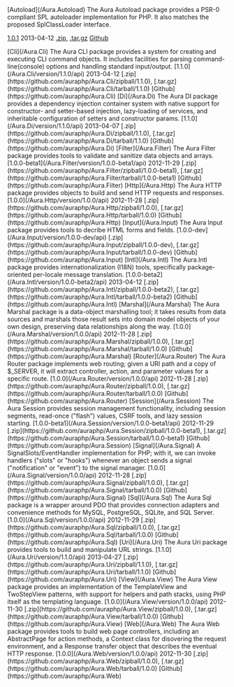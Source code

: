 <tr>
    <td>[Autoload](/Aura.Autoload)</td>
    <td>The Aura Autoload package provides a PSR-0 compliant SPL autoloader
implementation for PHP. It also matches the proposed SplClassLoader interface.

[PSR-0]: https://github.com/php-fig/fig-standards/blob/master/accepted/PSR-0.md
[SplClassLoader]: https://wiki.php.net/rfc/splclassloader</td>
    <td>[1.0.1](/Aura.Autoload/version/1.0.1/api)</td>
    <td>2013-04-12</td>
    <td>
        [.zip](https://github.com/auraphp/Aura.Autoload/zipball/1.0.1),
        [.tar.gz](https://github.com/auraphp/Aura.Autoload/tarball/1.0.1)
    </td>
    <td>[Github](https://github.com/auraphp/Aura.Autoload)</td>
</tr>
<tr>
    <td>[Cli](/Aura.Cli)</td>
    <td>The Aura CLI package provides a system for creating and executing CLI command objects.  It includes facilities for parsing command-line(console) options and handling standard input/output.</td>
    <td>[1.1.0](/Aura.Cli/version/1.1.0/api)</td>
    <td>2013-04-12</td>
    <td>
        [.zip](https://github.com/auraphp/Aura.Cli/zipball/1.1.0),
        [.tar.gz](https://github.com/auraphp/Aura.Cli/tarball/1.1.0)
    </td>
    <td>[Github](https://github.com/auraphp/Aura.Cli)</td>
</tr>
<tr>
    <td>[Di](/Aura.Di)</td>
    <td>The Aura DI package provides a dependency injection container system with native support for constructor- and setter-based injection, lazy-loading of services, and inheritable configuration of setters and constructor params.</td>
    <td>[1.1.0](/Aura.Di/version/1.1.0/api)</td>
    <td>2013-04-07</td>
    <td>
        [.zip](https://github.com/auraphp/Aura.Di/zipball/1.1.0),
        [.tar.gz](https://github.com/auraphp/Aura.Di/tarball/1.1.0)
    </td>
    <td>[Github](https://github.com/auraphp/Aura.Di)</td>
</tr>
<tr>
    <td>[Filter](/Aura.Filter)</td>
    <td>The Aura Filter package provides tools to validate and sanitize data objects and arrays.</td>
    <td>[1.0.0-beta1](/Aura.Filter/version/1.0.0-beta1/api)</td>
    <td>2012-11-29</td>
    <td>
        [.zip](https://github.com/auraphp/Aura.Filter/zipball/1.0.0-beta1),
        [.tar.gz](https://github.com/auraphp/Aura.Filter/tarball/1.0.0-beta1)
    </td>
    <td>[Github](https://github.com/auraphp/Aura.Filter)</td>
</tr>
<tr>
    <td>[Http](/Aura.Http)</td>
    <td>The Aura HTTP package provides objects to build and send HTTP requests and responses.</td>
    <td>[1.0.0](/Aura.Http/version/1.0.0/api)</td>
    <td>2012-11-28</td>
    <td>
        [.zip](https://github.com/auraphp/Aura.Http/zipball/1.0.0),
        [.tar.gz](https://github.com/auraphp/Aura.Http/tarball/1.0.0)
    </td>
    <td>[Github](https://github.com/auraphp/Aura.Http)</td>
</tr>
<tr>
    <td>[Input](/Aura.Input)</td>
    <td>The Aura Input package provides tools to decribe HTML forms and fields.</td>
    <td>[1.0.0-dev](/Aura.Input/version/1.0.0-dev/api)</td>
    <td></td>
    <td>
        [.zip](https://github.com/auraphp/Aura.Input/zipball/1.0.0-dev),
        [.tar.gz](https://github.com/auraphp/Aura.Input/tarball/1.0.0-dev)
    </td>
    <td>[Github](https://github.com/auraphp/Aura.Input)</td>
</tr>
<tr>
    <td>[Intl](/Aura.Intl)</td>
    <td>The Aura.Intl package provides internationalization (I18N) tools, specifically
package-oriented per-locale message translation.</td>
    <td>[1.0.0-beta2](/Aura.Intl/version/1.0.0-beta2/api)</td>
    <td>2013-04-12</td>
    <td>
        [.zip](https://github.com/auraphp/Aura.Intl/zipball/1.0.0-beta2),
        [.tar.gz](https://github.com/auraphp/Aura.Intl/tarball/1.0.0-beta2)
    </td>
    <td>[Github](https://github.com/auraphp/Aura.Intl)</td>
</tr>
<tr>
    <td>[Marshal](/Aura.Marshal)</td>
    <td>The Aura Marshal package is a data-object marshalling tool; it takes results from data sources and marshals those result sets into domain model objects of your own design, preserving data relationships along the way.</td>
    <td>[1.0.0](/Aura.Marshal/version/1.0.0/api)</td>
    <td>2012-11-28</td>
    <td>
        [.zip](https://github.com/auraphp/Aura.Marshal/zipball/1.0.0),
        [.tar.gz](https://github.com/auraphp/Aura.Marshal/tarball/1.0.0)
    </td>
    <td>[Github](https://github.com/auraphp/Aura.Marshal)</td>
</tr>
<tr>
    <td>[Router](/Aura.Router)</td>
    <td>The Aura Router package implements web routing; given a URI path and a copy of $_SERVER, it will extract controller, action, and parameter values for a specific route.</td>
    <td>[1.0.0](/Aura.Router/version/1.0.0/api)</td>
    <td>2012-11-28</td>
    <td>
        [.zip](https://github.com/auraphp/Aura.Router/zipball/1.0.0),
        [.tar.gz](https://github.com/auraphp/Aura.Router/tarball/1.0.0)
    </td>
    <td>[Github](https://github.com/auraphp/Aura.Router)</td>
</tr>
<tr>
    <td>[Session](/Aura.Session)</td>
    <td>The Aura Session provides session management functionality, including session
segments, read-once ("flash") values, CSRF tools, and lazy session starting.</td>
    <td>[1.0.0-beta1](/Aura.Session/version/1.0.0-beta1/api)</td>
    <td>2012-11-29</td>
    <td>
        [.zip](https://github.com/auraphp/Aura.Session/zipball/1.0.0-beta1),
        [.tar.gz](https://github.com/auraphp/Aura.Session/tarball/1.0.0-beta1)
    </td>
    <td>[Github](https://github.com/auraphp/Aura.Session)</td>
</tr>
<tr>
    <td>[Signal](/Aura.Signal)</td>
    <td>A SignalSlots/EventHandler implementation for PHP; with it, we can invoke handlers ("slots" or "hooks") whenever an object sends a signal ("notification" or "event") to the signal manager.</td>
    <td>[1.0.0](/Aura.Signal/version/1.0.0/api)</td>
    <td>2012-11-28</td>
    <td>
        [.zip](https://github.com/auraphp/Aura.Signal/zipball/1.0.0),
        [.tar.gz](https://github.com/auraphp/Aura.Signal/tarball/1.0.0)
    </td>
    <td>[Github](https://github.com/auraphp/Aura.Signal)</td>
</tr>
<tr>
    <td>[Sql](/Aura.Sql)</td>
    <td>The Aura Sql package is a wrapper around PDO that provides connection adapters and convenience methods for MySQL, PostgreSQL, SQLite, and SQL Server.</td>
    <td>[1.0.0](/Aura.Sql/version/1.0.0/api)</td>
    <td>2012-11-29</td>
    <td>
        [.zip](https://github.com/auraphp/Aura.Sql/zipball/1.0.0),
        [.tar.gz](https://github.com/auraphp/Aura.Sql/tarball/1.0.0)
    </td>
    <td>[Github](https://github.com/auraphp/Aura.Sql)</td>
</tr>
<tr>
    <td>[Uri](/Aura.Uri)</td>
    <td>The Aura Uri package provides tools to build and manipulate URL strings.</td>
    <td>[1.1.0](/Aura.Uri/version/1.1.0/api)</td>
    <td>2013-04-27</td>
    <td>
        [.zip](https://github.com/auraphp/Aura.Uri/zipball/1.1.0),
        [.tar.gz](https://github.com/auraphp/Aura.Uri/tarball/1.1.0)
    </td>
    <td>[Github](https://github.com/auraphp/Aura.Uri)</td>
</tr>
<tr>
    <td>[View](/Aura.View)</td>
    <td>The Aura View package provides an implementation of the TemplateView and TwoStepView patterns, with support for helpers and path stacks, using PHP itself as the templating language.</td>
    <td>[1.0.0](/Aura.View/version/1.0.0/api)</td>
    <td>2012-11-30</td>
    <td>
        [.zip](https://github.com/auraphp/Aura.View/zipball/1.0.0),
        [.tar.gz](https://github.com/auraphp/Aura.View/tarball/1.0.0)
    </td>
    <td>[Github](https://github.com/auraphp/Aura.View)</td>
</tr>
<tr>
    <td>[Web](/Aura.Web)</td>
    <td>The Aura Web package provides tools to build web page controllers, including an AbstractPage for action methods, a Context class for disovering the request environment, and a Response transfer object that describes the eventual HTTP response.</td>
    <td>[1.0.0](/Aura.Web/version/1.0.0/api)</td>
    <td>2012-11-30</td>
    <td>
        [.zip](https://github.com/auraphp/Aura.Web/zipball/1.0.0),
        [.tar.gz](https://github.com/auraphp/Aura.Web/tarball/1.0.0)
    </td>
    <td>[Github](https://github.com/auraphp/Aura.Web)</td>
</tr>